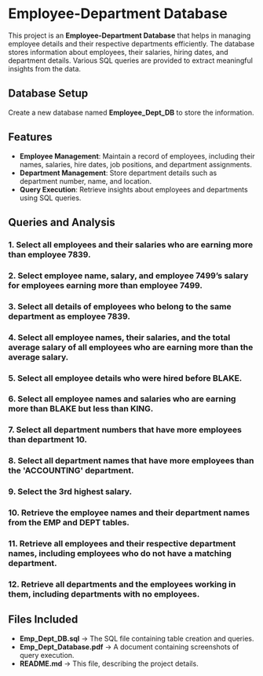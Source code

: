 # Employee-Department Database  

This project is an **Employee-Department Database** that helps in managing employee details and their respective departments efficiently. The database stores information about employees, their salaries, hiring dates, and department details. Various SQL queries are provided to extract meaningful insights from the data.  

## Database Setup  

Create a new database named **Employee_Dept_DB** to store the information.  

## Features  

- **Employee Management**: Maintain a record of employees, including their names, salaries, hire dates, job positions, and department assignments.  
- **Department Management**: Store department details such as department number, name, and location.  
- **Query Execution**: Retrieve insights about employees and departments using SQL queries.  

## Queries and Analysis  

### 1. Select all employees and their salaries who are earning more than employee 7839.  

### 2. Select employee name, salary, and employee 7499’s salary for employees earning more than employee 7499.  

### 3. Select all details of employees who belong to the same department as employee 7839.  

### 4. Select all employee names, their salaries, and the total average salary of all employees who are earning more than the average salary.  

### 5. Select all employee details who were hired before BLAKE.  

### 6. Select all employee names and salaries who are earning more than BLAKE but less than KING.  

### 7. Select all department numbers that have more employees than department 10.  

### 8. Select all department names that have more employees than the 'ACCOUNTING' department.  

### 9. Select the 3rd highest salary.  

### 10. Retrieve the employee names and their department names from the EMP and DEPT tables.  

### 11. Retrieve all employees and their respective department names, including employees who do not have a matching department.  

### 12. Retrieve all departments and the employees working in them, including departments with no employees.  

## Files Included  

- **Emp_Dept_DB.sql** → The SQL file containing table creation and queries.  
- **Emp_Dept_Database.pdf** → A document containing screenshots of query execution.  
- **README.md** → This file, describing the project details.  

